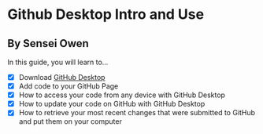 # Github Desktop Intro and Use

## By Sensei Owen

In this guide, you will learn to…
- [x] Download [GitHub Desktop](https://desktop.github.com/)
- [x] Add code to your GitHub Page
- [x] How to access your code from any device with GitHub Desktop
- [x] How to update your code on GitHub with GitHub Desktop
- [x] How to retrieve your most recent changes that were submitted to GitHub and put them on your computer
